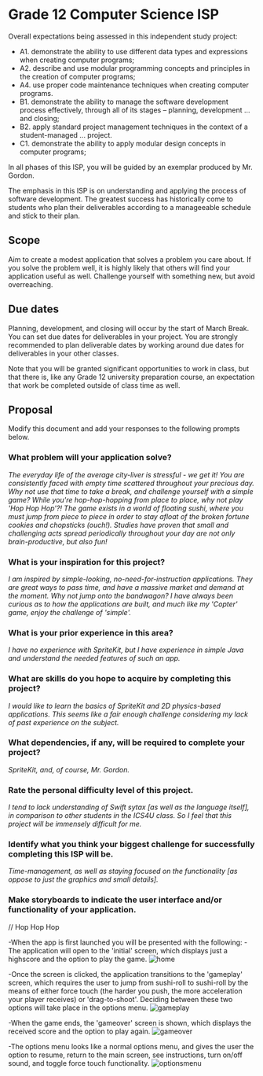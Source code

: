 # Grade 12 Computer Science ISP

Overall expectations being assessed in this independent study project:

* A1. 	demonstrate the ability to use different data types and expressions when creating computer programs;
* A2. 	describe and use modular programming concepts and principles in the creation of computer programs;
* A4. 	use proper code maintenance techniques when creating computer programs.
* B1. 	demonstrate the ability to manage the software development process effectively, through all of its stages – planning, development ... and closing;
* B2. 	apply standard project management techniques in the context of a student-managed ... project.
* C1. 	demonstrate the ability to apply modular design concepts in computer programs;

In all phases of this ISP, you will be guided by an exemplar produced by Mr. Gordon.

The emphasis in this ISP is on understanding and applying the process of software development. The greatest success has historically come to students who plan their deliverables according to a manageeable schedule and stick to their plan.

## Scope

Aim to create a modest application that solves a problem you care about. If you solve the problem well, it is highly likely that others will find your application useful as well. Challenge yourself with something new, but avoid overreaching.

## Due dates

Planning, development, and closing will occur by the start of March Break. You can set due dates for deliverables in your project. You are strongly recommended to plan deliverable dates by working around due dates for deliverables in your other classes.

Note that you will be granted significant opportunities to work in class, but that there is, like any Grade 12 university preparation course, an expectation that work be completed outside of class time as well.

## Proposal

Modify this document and add your responses to the following prompts below.

### What problem will your application solve?

*The everyday life of the average city-liver is stressful - we get it! You are consistently faced with empty time scattered throughout your precious day. Why not use that time to take a break, and challenge yourself with a simple game? While you're hop-hop-hopping from place to place, why not play 'Hop Hop Hop'?! The game exists in a world of floating sushi, where you must jump from piece to piece in order to stay afloat of the broken fortune cookies and chopsticks (ouch!). Studies have proven that small and challenging acts spread periodically throughout your day are not only brain-productive, but also fun!*

### What is your inspiration for this project?

*I am inspired by simple-looking, no-need-for-instruction applications. They are great ways to pass time, and have a massive market and demand at the moment. Why not jump onto the bandwagon? I have always been curious as to how the applications are built, and much like my 'Copter' game, enjoy the challenge of 'simple'.*

### What is your prior experience in this area?

*I have no experience with SpriteKit, but I have experience in simple Java and understand the needed features of such an app.*

### What are skills do you hope to acquire by completing this project?

*I would like to learn the basics of SpriteKit and 2D physics-based applications. This seems like a fair enough challenge considering my lack of past experience on the subject.*

### What dependencies, if any, will be required to complete your project?

*SpriteKit, and, of course, Mr. Gordon.*

### Rate the personal difficulty level of this project.

*I tend to lack understanding of Swift sytax [as well as the language itself], in comparison to other students in the ICS4U class. So I feel that this project will be immensely difficult for me.*

### Identify what you think your biggest challenge for successfully completing this ISP will be.

*Time-management, as well as staying focused on the functionality [as oppose to just the graphics and small details].*

### Make storyboards to indicate the user interface and/or functionality of your application.
// Hop Hop Hop

-When the app is first launched you will be presented with the following:
-The application will open to the 'initial' screen, which displays just a highscore and the option to play the game.
![home](https://github.com/rsgc-blackwell-s/ics4u-isp-hophophop-app/blob/master/Hop%20Hop%20Hop/HHH-initial.jpeg?raw=true)

-Once the screen is clicked, the application transitions to the 'gameplay' screen, which requires the user to jump from sushi-roll to sushi-roll by the means of either force touch (the harder you push, the more acceleration your player receives) or 'drag-to-shoot'. Deciding between these two options will take place in the options menu.
![gameplay](https://github.com/rsgc-blackwell-s/ics4u-isp-hophophop-app/blob/master/Hop%20Hop%20Hop/HHH-gameplay.jpeg?raw=true)

-When the game ends, the 'gameover' screen is shown, which displays the received score and the option to play again.
![gameover](https://github.com/rsgc-blackwell-s/ics4u-isp-hophophop-app/blob/master/Hop%20Hop%20Hop/HHH-gameover.jpeg?raw=true)

-The options menu looks like a normal options menu, and gives the user the option to resume, return to the main screen, see instructions, turn on/off sound, and toggle force touch functionality.
![optionsmenu](https://github.com/rsgc-blackwell-s/ics4u-isp-hophophop-app/blob/master/Hop%20Hop%20Hop/HHH-optionsmenu.jpeg?raw=true)
